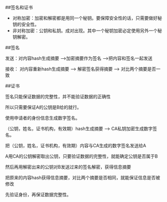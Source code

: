 ##签名和证书


*	对称加密：加密和解密都是用同一个秘钥。要保障安全性的话，只需要做好秘钥的安全性。
*	非对称加密：公钥和私钥。成对出现。其中一个秘钥加密必定使用另外一个秘钥解密。


##签名

发送：对内容hash生成摘要 -->加密摘要作为签名 -->把内容和签名一起发送 

接收： 对内容重新hash生成摘要 --> 解密签名获得摘要 --> 对比两个摘要是否一致


##证书

签名只能保证数据的完整性，并不能验证数据的正确性

所以只需要保证A的公钥是B给的就行。

使用申请者的身份信息生成数字签名。

（公钥，姓名，证书机构，有效期）hash生成摘要 --> CA私钥加密生成数字签名。
 
 把（公钥，姓名，证书机构，有效期）内容与CA生成的数字签名发送给A
 
 A用CA的公钥解密取出公钥，只要验证数据的完整性，就能确定公钥是否属于B
 
 然后再用解密出来的公钥对B发送过来的签名解密，获得信息摘要
 
 把原来的内容hash获得信息摘要，对比两个摘要是否相同，就能保证信息是否被修改

先验证身份，再保证数据完整性。
